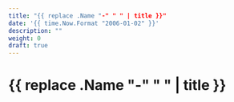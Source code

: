 ```yaml
---
title: "{{ replace .Name "-" " " | title }}"
date: '{{ time.Now.Format "2006-01-02" }}'
description: ""
weight: 0
draft: true
---
```


# {{ replace .Name "-" " " | title }}
